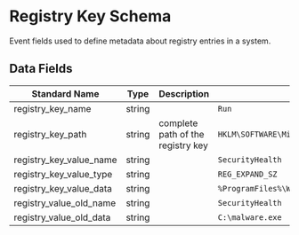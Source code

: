 # Registry Key Schema
Event fields used to define metadata about registry entries in a system.

## Data Fields
|Standard Name|Type|Description|Sample Value|
|---|---|---|---|
| registry_key_name       | string |                                   | `Run`                                                |
| registry_key_path       | string | complete path of the registry key | `HKLM\SOFTWARE\Microsoft\Windows\CurrentVersion\Run` |
| registry_key_value_name | string |                                   | `SecurityHealth`                                     |
| registry_key_value_type | string |                                   | `REG_EXPAND_SZ`                                      |
| registry_key_value_data | string |                                   | `%ProgramFiles%\Windows Defender\MSASCuiL.exe`       |
| registry_value_old_name | string |                                   | `SecurityHealth`                                     |
| registry_value_old_data | string |                                   | `C:\malware.exe`                                     |